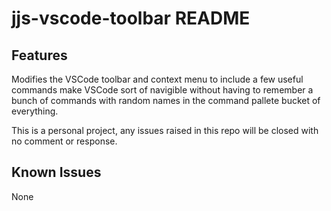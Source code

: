 # jjs-vscode-toolbar README

## Features

Modifies the VSCode toolbar and context menu to include a few useful commands make VSCode sort of navigible without having to remember
a bunch of commands with random names in the command pallete bucket of everything.

This is a personal project, any issues raised in this repo will be closed with no comment or response.

## Known Issues

None